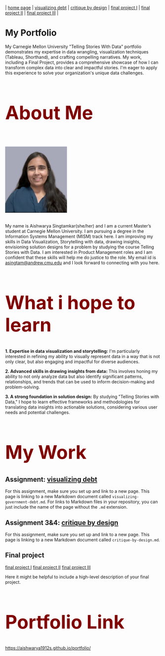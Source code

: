 | [home page](https://aishwarya1912s.github.io/portfolio/) | [visualizing debt](https://aishwarya1912s.github.io/portfolio/visualizing-government-debt.html) | [critique by design](https://aishwarya1912s.github.io/portfolio/critique-by-design.html) | [final project I](https://aishwarya1912s.github.io/portfolio/final-project-part-one.html) | [final project II](https://aishwarya1912s.github.io/portfolio/final-project-part-two.html) |  [final project III](https://aishwarya1912s.github.io/portfolio/final-project-part-three.html) |

# My Portfolio
My Carnegie Mellon University "Telling Stories With Data" portfolio demonstrates my expertise in data wrangling, visualization techniques (Tableau, Shorthand), and crafting compelling narratives. My work, including a Final Project, provides a comprehensive showcase of how I can transform complex data into clear and impactful stories. I'm eager to apply this experience to solve your organization's unique data challenges.


<div class="markdown" style="color: maroon; font-size: 30px;">

  # About Me
</div>

 <br>  <br>
<img src="linekdin1.png" width="200"/>
  <br>  <br>


My name is Aishwarya Singtamkar(she/her) and I am a current Master’s student at Carnegie Mellon University. I am pursuing a degree in the Information Systems Management (MISM) track here. I am improving my skills in Data Visualization, Storytelling with data, drawing insights, envisioning solution designs for a problem by studying the course Telling Stories with Data. I am interested in Product Management roles and I am confident that these skills will help me do justice to the role. My email id is asingtam@andrew.cmu.edu and I look forward to connecting with you here.


<div class="markdown" style="color: maroon; font-size: 30px;">

  # What i hope to learn
</div>

**1. Expertise in data visualization and storytelling:**
I'm particularly interested in refining my ability to visually represent data in a way that is not only clear, but also engaging and impactful for diverse audiences.

**2. Advanced skills in drawing insights from data:**
This involves honing my ability to not only analyze data but also identify significant patterns, relationships, and trends that can be used to inform decision-making and problem-solving.

**3. A strong foundation in solution design:**
By studying "Telling Stories with Data," I hope to learn effective frameworks and methodologies for translating data insights into actionable solutions, considering various user needs and potential challenges.


<div class="markdown" style="color: maroon; font-size: 30px;">

  # My Work
</div>

## Assignment: [visualizing debt](https://aishwarya1912s.github.io/portfolio/visualizing-government-debt.html)
For this assignment, make sure you set up and link to a new page.  This page is linking to a new Markdown document called `visualizing-government-debt.md`.  For links to Markdown files in your repository, you can just include the name of the page without the `.md` extension. 

## Assignment 3&4: [critique by design](https://aishwarya1912s.github.io/portfolio/critique-by-design.html)
For this assignment, make sure you set up and link to a new page.  This page is linking to a new Markdown document called `critique-by-design.md`.  

## Final project
[final project I](https://aishwarya1912s.github.io/portfolio/final-project-part-one.html) 
[final project II](https://aishwarya1912s.github.io/portfolio/final-project-part-two.html) 
[final project III](https://aishwarya1912s.github.io/portfolio/final-project-part-three.html)

Here it might be helpful to include a high-level description of your final project. 

<div class="markdown" style="color: maroon; font-size: 30px;">

  # Portfolio Link
</div>

https://aishwarya1912s.github.io/portfolio/
